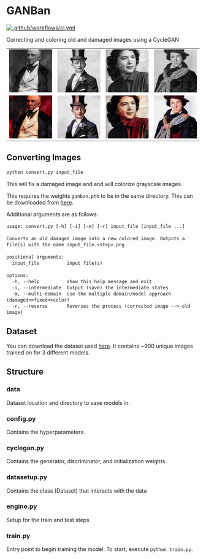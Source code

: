# GANBan

[![.github/workflows/ci.yml](https://github.com/github/gh-actions-importer/actions/workflows/ci.yml/badge.svg)](https://github.com/github/gh-actions-importer/actions/workflows/ci.yml)

Correcting and coloring old and damaged images using a CycleGAN

| | | | |
| :----------- | :------: | ------------: | --- |
| ![image](examples/portrait0_in.png) | ![image](examples/portrait1_in.png) | ![image](examples/portrait2_in.png) | ![image](examples/portrait3_in.png) |
| ![image](examples/portrait0_out.png) | ![image](examples/portrait1_out.png) | ![image](examples/portrait2_out.png) | ![image](examples/portrait3_out.png) |

## Converting Images
```sh
python convert.py input_file
```

This will fix a damaged image and and will colorize grayscale images.

This requires the weights `ganban.pth` to be in the same directory. This can be downloaded from [here](https://0x0.st/Hj3_.zip).

Additional arguments are as follows:

```
usage: convert.py [-h] [-i] [-m] [-r] input_file [input_file ...]

Converts an old damaged image into a new colored image. Outputs a file(s) with the name input_file.<step>.png

positional arguments:
  input_file          input file(s)

options:
  -h, --help          show this help message and exit
  -i, --intermediate  Output (save) the intermediate states
  -m, --multi-domain  Use the multiple domain/model approach (damaged<>fixed<>color)
  -r, --reverse       Reverses the process (corrected image --> old image)
```

## Dataset

You can download the dataset used [here](https://0x0.st/Hj39.zip). It contains ~900 unique images trained on for 3 different models.

## Structure

### data 

Dataset location and directory to save models in.

### config.py

Contains the hyperparameters.

### cyclegan.py

Contains the generator, discriminator, and initialization weights.

### datasetup.py

Contains the class (Dataset) that interacts with the data

### engine.py

Setup for the train and test steps

### train.py

Entry point to begin training the model. To start, execute `python train.py`.
